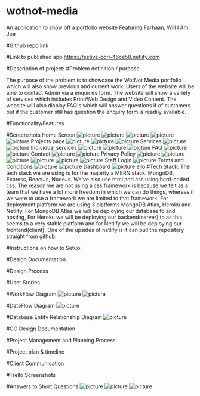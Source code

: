 # wotnot-media

An application to show off a portfolio website
Featuring Farhaan, Will I Am, Joe


#Github repo link


#Link to published app
https://festive-cori-46ce58.netlify.com

#Description of project:
#Problem definition / purpose

The purpose of the problem is to showcase the WotNot Media portfolio which will also show previous and current work. Users of the website will be able to contact Admin via a enquiries form. The website will show a variety of services which includes Print/Web Design and Video Content. The website will also display FAQ's which will answer questions if of customers but if the customer still has question the enquiry form is readily available.

#Functionality/Features

#Screenshots
Home Screen
![picture](/images/Home/1.png)
![picture](/images/Home/2.png)
![picture](/images/Home/3.png)
![picture](/images/Home/4.png)
![picture](/images/Home/5.png)
Projects page
![picture](/images/ProjectsPage/1.png)
![picture](/images/ProjectsPage/2.png)
![picture](/images/ProjectsPage/3.png)
Services
![picture](/images/Services/1.png)
![picture](/images/Services/2.png)
Individual services
![picture](/images/Services/IndividualServices/Print.png)
![picture](/images/Services/IndividualServices/Video.png)
![picture](/images/Services/IndividualServices/Web.png)
FAQ
![picture](/images/FAQ/1.png)
![picture](/images/FAQ/2.png)
Contact
![picture](/images/Contact/1.png)
![picture](/images/Contact/2.png)
Privacy Policy
![picture](/images/PrivacyPolicy/1.png)
![picture](/images/PrivacyPolicy/2.png)
![picture](/images/PrivacyPolicy/3.png)
![picture](/images/PrivacyPolicy/4.png)
![picture](/images/PrivacyPolicy/5.png)
![picture](/images/PrivacyPolicy/6.png)
Staff Login
![picture](/images/StaffLogin/1.png)
Terms and Conditions
![picture](/images/TermsandConditions/1.png)
![picture](/images/TermsandConditions/2.png)
Dashboard
![picture](/images/dashboard.png)
ello
#Tech Stack:
The tech stack we are using is for the majority a MERN stack. MongoDB, Express, ReactJs, NodeJs. We've also use html and css using hard-coded css. The reason we are not using a css framework is because we felt as a team that we have a lot more freedom in which we can do things, whereas if we were to use a framework we are limited to that framework. For deployment platform we are using 3 platforms MongoDB Atlas, Heroku and Netlify. For MongoDB Atlas we will be deploying our database to and hosting, For Heroku we will be deploying our backend(server) to as this seems to a very stable platform and for Netlify we will be deploying our frontend(client). One of the upsides of netlify is it can pull the repository straight from github.



#Instructions on how to Setup:


#Design Documentation

#Design Process

#User Stories

#WorkFlow Diagram
![picture](/images/workflow1.png)
![picture](/images/workflow2.png)

#DataFlow Diagram
![picture](/images/data-flow-chart.png)

#Database Entity Relationship Diagram
![picture](/images/erd-diagram.png)

#OO Design Documentation

#Project Management and Planning Process

#Project plan & timeline

#Client Communication

#Trello Screenshots

#Answers to Short Questions
![picture](/images/questions1.png)
![picture](/images/questions2.png)
![picture](/images/questions3.png)

